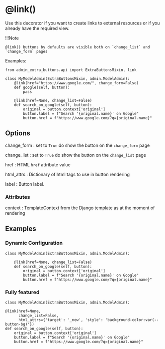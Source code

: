# @link()

Use this decorator if you want to create links to external 
resources or if you already have the required view. 


!!!Note
    
    @link() buttons by defaults are visible both on `change_list` and `change_form` pages


Examples:
    
    from admin_extra_buttons.api import ExtraButtonsMixin, link

    class MyModelAdmin(ExtraButtonsMixin, admin.ModelAdmin):
        @link(href="https://www.google.com/", change_form=False)
        def google(self, button):
            pass
    
        @link(href=None, change_list=False)
        def search_on_google(self, button):
            original = button.context['original']
            button.label = f"Search '{original.name}' on Google"
            button.href = f"https://www.google.com/?q={original.name}"
     

## Options

change_form
: set to `True` do show the button on the `change_form` page

change_list
: set to `True` do show the button on the `change_list` page

href
: HTML `href` attribute value 

html_attrs
: Dictionary of html tags to use in button rendering

label
: Button label.

### Attributes

context
: TemplateContext from the Django template as at the moment of rendering

## Examples

### Dynamic Configuration

    class MyModelAdmin(ExtraButtonsMixin, admin.ModelAdmin):

        @link(href=None, change_list=False)
        def search_on_google(self, button):
            original = button.context['original']
            button.label = f"Search '{original.name}' on Google"
            button.href = f"https://www.google.com/?q={original.name}"

### Fully featured

    class MyModelAdmin(ExtraButtonsMixin, admin.ModelAdmin):

    @link(href=None, 
          change_list=False, 
          html_attrs={'target': '_new', 'style': 'background-color:var(--button-bg)'})
    def search_on_google(self, button):
        original = button.context['original']
        button.label = f"Search '{original.name}' on Google"
        button.href = f"https://www.google.com/?q={original.name}"
